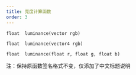 ```yaml
---
title: 亮度计算函数
order: 3
---
```

`float  luminance(vector rgb)`

`float  luminance(vector4 rgb)`

`float  luminance(float r, float g, float b)`

注：保持原函数签名格式不变，仅添加了中文标题说明